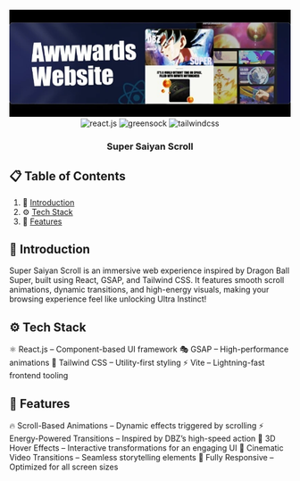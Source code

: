 <div align="center">
  <br />
      <img src="public/banner.webp" alt="Project Banner">
  <br />

  <div>
    <img src="https://img.shields.io/badge/-React_JS-black?style=for-the-badge&logoColor=white&logo=react&color=61DAFB" alt="react.js" />
    <img src="https://img.shields.io/badge/-GSAP-black?style=for-the-badge&logoColor=white&logo=greensock&color=88CE02" alt="greensock" />
    <img src="https://img.shields.io/badge/-Tailwind_CSS-black?style=for-the-badge&logoColor=white&logo=tailwindcss&color=06B6D4" alt="tailwindcss" />
  </div>

  <h3 align="center">Super Saiyan Scroll</h3>
</div>

## 📋 <a name="table">Table of Contents</a>

1. 🤖 [Introduction](#introduction)
2. ⚙️ [Tech Stack](#tech-stack)
3. 🔋 [Features](#features)

## <a name="introduction">🤖 Introduction</a>

Super Saiyan Scroll is an immersive web experience inspired by Dragon Ball Super, built using React, GSAP, and Tailwind CSS. It features smooth scroll animations, dynamic transitions, and high-energy visuals, making your browsing experience feel like unlocking Ultra Instinct!

## <a name="tech-stack">⚙️ Tech Stack</a>

⚛️ React.js – Component-based UI framework
🎭 GSAP – High-performance animations
🎨 Tailwind CSS – Utility-first styling
⚡ Vite – Lightning-fast frontend tooling

## <a name="features">🔋 Features</a>

🔥 Scroll-Based Animations – Dynamic effects triggered by scrolling
⚡ Energy-Powered Transitions – Inspired by DBZ’s high-speed action
💨 3D Hover Effects – Interactive transformations for an engaging UI
🎥 Cinematic Video Transitions – Seamless storytelling elements
📱 Fully Responsive – Optimized for all screen sizes

